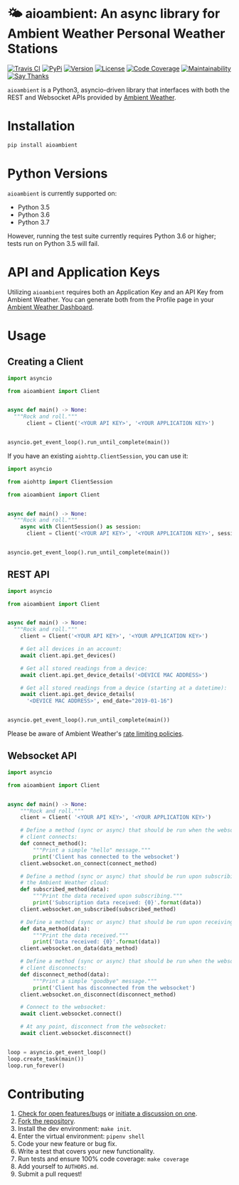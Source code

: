 # 🌤  aioambient: An async library for Ambient Weather Personal Weather Stations

[![Travis CI](https://travis-ci.org/bachya/aioambient.svg?branch=master)](https://travis-ci.org/bachya/aioambient)
[![PyPi](https://img.shields.io/pypi/v/aioambient.svg)](https://pypi.python.org/pypi/aioambient)
[![Version](https://img.shields.io/pypi/pyversions/aioambient.svg)](https://pypi.python.org/pypi/aioambient)
[![License](https://img.shields.io/pypi/l/aioambient.svg)](https://github.com/bachya/aioambient/blob/master/LICENSE)
[![Code Coverage](https://codecov.io/gh/bachya/aioambient/branch/dev/graph/badge.svg)](https://codecov.io/gh/bachya/aioambient)
[![Maintainability](https://api.codeclimate.com/v1/badges/81a9f8274abf325b2fa4/maintainability)](https://codeclimate.com/github/bachya/aioambient/maintainability)
[![Say Thanks](https://img.shields.io/badge/SayThanks-!-1EAEDB.svg)](https://saythanks.io/to/bachya)

`aioambient` is a Python3, asyncio-driven library that interfaces with both the
REST and Websocket APIs provided by
[Ambient Weather](https://ambientweather.net).

# Installation

```python
pip install aioambient
```

# Python Versions

`aioambient` is currently supported on:

* Python 3.5
* Python 3.6
* Python 3.7

However, running the test suite currently requires Python 3.6 or higher; tests
run on Python 3.5 will fail.

# API and Application Keys

Utilizing `aioambient` requires both an Application Key and an API Key from
Ambient Weather. You can generate both from the Profile page in your
[Ambient Weather Dashboard](https://dashboard.ambientweather.net).

# Usage

## Creating a Client

```python
import asyncio

from aioambient import Client


async def main() -> None:
  """Rock and roll."""
      client = Client('<YOUR API KEY>', '<YOUR APPLICATION KEY>')


asyncio.get_event_loop().run_until_complete(main())
```

If you have an existing `aiohttp.ClientSession`, you can use it:

```python
import asyncio

from aiohttp import ClientSession

from aioambient import Client


async def main() -> None:
  """Rock and roll."""
    async with ClientSession() as session:
      client = Client('<YOUR API KEY>', '<YOUR APPLICATION KEY>', session)


asyncio.get_event_loop().run_until_complete(main())
```

## REST API

```python
import asyncio

from aioambient import Client


async def main() -> None:
  """Rock and roll."""
    client = Client('<YOUR API KEY>', '<YOUR APPLICATION KEY>')

    # Get all devices in an account:
    await client.api.get_devices()

    # Get all stored readings from a device:
    await client.api.get_device_details('<DEVICE MAC ADDRESS>')

    # Get all stored readings from a device (starting at a datetime):
    await client.api.get_device_details(
      '<DEVICE MAC ADDRESS>', end_date="2019-01-16")


asyncio.get_event_loop().run_until_complete(main())
```

Please be aware of Ambient Weather's
[rate limiting policies](https://ambientweather.docs.apiary.io/#introduction/rate-limiting).

## Websocket API

```python
import asyncio

from aioambient import Client


async def main() -> None:
    """Rock and roll."""
    client = Client( '<YOUR API KEY>', '<YOUR APPLICATION KEY>')

    # Define a method (sync or async) that should be run when the websocket
    # client connects:
    def connect_method():
        """Print a simple "hello" message."""
        print('Client has connected to the websocket')
    client.websocket.on_connect(connect_method)

    # Define a method (sync or async) that should be run upon subscribing to
    # the Ambient Weather cloud:
    def subscribed_method(data):
        """Print the data received upon subscribing."""
        print('Subscription data received: {0}'.format(data))
    client.websocket.on_subscribed(subscribed_method)

    # Define a method (sync or async) that should be run upon receiving data:
    def data_method(data):
        """Print the data received."""
        print('Data received: {0}'.format(data))
    client.websocket.on_data(data_method)

    # Define a method (sync or async) that should be run when the websocket
    # client disconnects:
    def disconnect_method(data):
        """Print a simple "goodbye" message."""
        print('Client has disconnected from the websocket')
    client.websocket.on_disconnect(disconnect_method)

    # Connect to the websocket:
    await client.websocket.connect()

    # At any point, disconnect from the websocket:
    await client.websocket.disconnect()


loop = asyncio.get_event_loop()
loop.create_task(main())
loop.run_forever()
```

# Contributing

1. [Check for open features/bugs](https://github.com/bachya/aioambient/issues)
  or [initiate a discussion on one](https://github.com/bachya/aioambient/issues/new).
2. [Fork the repository](https://github.com/bachya/aioambient/fork).
3. Install the dev environment: `make init`.
4. Enter the virtual environment: `pipenv shell`
5. Code your new feature or bug fix.
6. Write a test that covers your new functionality.
7. Run tests and ensure 100% code coverage: `make coverage`
8. Add yourself to `AUTHORS.md`.
9. Submit a pull request!
